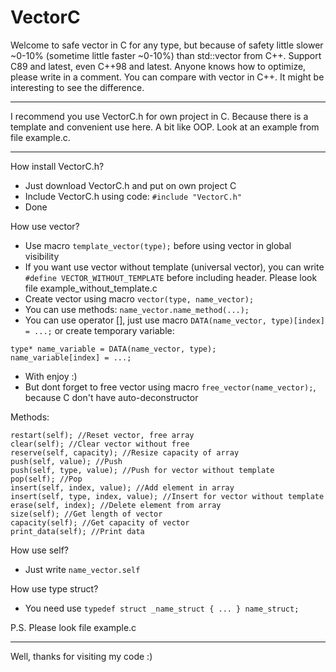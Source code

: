 # VectorC
Welcome to safe vector in C for any type, but because of safety little slower ~0-10% (sometime little faster ~0-10%) than std::vector from C++. Support C89 and latest, even C++98 and latest.
Anyone knows how to optimize, please write in a comment.
You can compare with vector in C++. It might be interesting to see the difference.
***
I recommend you use VectorC.h for own project in C. Because there is a template and convenient use here. A bit like OOP. Look at an example from file example.c.
***
How install VectorC.h?
* Just download VectorC.h and put on own project C
* Include VectorC.h using code: `#include "VectorC.h"`
* Done

How use vector?
* Use macro `template_vector(type);` before using vector in global visibility
* If you want use vector without template (universal vector), you can write `#define VECTOR_WITHOUT_TEMPLATE` before including header. Please look file example_without_template.c
* Create vector using macro `vector(type, name_vector);`
* You can use methods: `name_vector.name_method(...);`
* You can use operator [], just use macro `DATA(name_vector, type)[index] = ...;` or create temporary variable:
```
type* name_variable = DATA(name_vector, type);
name_variable[index] = ...;
```
* With enjoy :)
* But dont forget to free vector using macro `free_vector(name_vector);`, because C don't have auto-deconstructor
 
Methods:
```
restart(self); //Reset vector, free array
clear(self); //Clear vector without free
reserve(self, capacity); //Resize capacity of array
push(self, value); //Push
push(self, type, value); //Push for vector without template
pop(self); //Pop
insert(self, index, value); //Add element in array
insert(self, type, index, value); //Insert for vector without template
erase(self, index); //Delete element from array
size(self); //Get length of vector
capacity(self); //Get capacity of vector
print_data(self); //Print data
```
 
How use self?
* Just write `name_vector.self`
 
How use type struct?
* You need use `typedef struct _name_struct { ... } name_struct;`
 
P.S. Please look file example.c
***
Well, thanks for visiting my code :)

